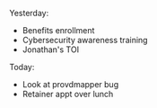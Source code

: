 Yesterday:
- Benefits enrollment
- Cybersecurity awareness training
- Jonathan's TOI

Today:
- Look at provdmapper bug
- Retainer appt over lunch 
